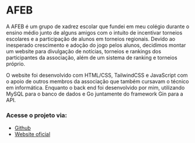 # AFEB

A AFEB é um grupo de xadrez escolar que fundei em meu colégio durante o ensino
médio junto de alguns amigos com o intuito de incentivar torneios escolares e
a participação de alunos em torneios regionais. Devido ao inesperado crescimento
e adoção do jogo pelos alunos, decidimos montar um website para divulgação de
notícias, torneios e rankings dos participantes da associação, além de um sistema
de ranking e torneios próprio.

O website foi desenvolvido com HTML/CSS, TailwindCSS e JavaScript com o apoio 
de outros membros da associação que também cursavam o técnico em informática.
Enquanto o back end foi desenvolvido por mim, utilizando MySQL para o banco de
dados e Go juntamente do framework Gin para a API.

### Acesse o projeto via:

* <a href="https://github.com/vidacalura/AFEB">
    Github</a>
* <a href="https://afeb-xadrez.web.app/">
    Website oficial</a>